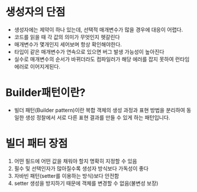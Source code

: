 # 생성자의 단점
- 생성자에는 제약이 하나 있는데, 선택적 매개변수가 많을 경우에 대응이 어렵다. 
- 코드를 읽을 때 각 값의 의미가 무엇인지 헷갈린다 
- 매개변수가 몇개인지 세어보며 항상 확인해야한다. 
- 타입이 같은 매개변수가 연속으로 있으면 버그 발생 가능성이 높아진다
- 실수로 매개변수의 순서가 바뀌더라도 컴파일러가 해당 에러를 잡지 못하여 런타임 에러로 이어지게된다.

# Builder패턴이란?
- 빌더 패턴(Builder pattern)이란 복합 객체의 생성 과정과 표현 방법을 분리하여 동일한 생성 정찰에서 서로 다른 표현 결과를 만들 수 있게 하는 패턴입니다.
# 빌더 패터 장점
1. 어떤 필드에 어떤 값을 채워야 할지 명확히 지정할 수 있음
2. 필수 및 선택인자가 많아질수록 생성자 방식보다 가독성이 좋다
3. 자바빈 패턴(setter를 이용하는 방식)보다 안전함
4. setter 생성을 방지하기 때문에 객체를 변경할 수 없음(불변성 보장)